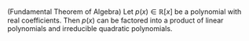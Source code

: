 (Fundamental Theorem of Algebra) Let $p(x) \in \mathbb{R}[x]$ be a polynomial with real coefficients. Then $p(x)$ can be factored into a product of linear polynomials and irreducible quadratic polynomials.
